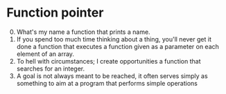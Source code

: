 # Function pointer
0. What's my name  a function that prints a name.
1. If you spend too much time thinking about a thing, you'll never get it done a function that executes a function given as a parameter on each element of an array.
2. To hell with circumstances; I create opportunities  a function that searches for an integer.
3. A goal is not always meant to be reached, it often serves simply as something to aim at a program that performs simple operations
